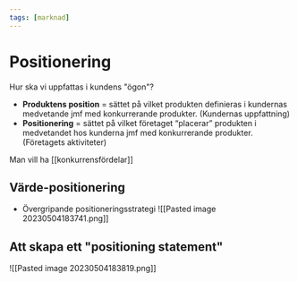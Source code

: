 ```yaml
---
tags: [marknad]
---
```

# Positionering
Hur ska vi uppfattas i kundens "ögon"?
- **Produktens position** = sättet på vilket produkten definieras i kundernas medvetande jmf med konkurrerande produkter. (Kundernas uppfattning)
- **Positionering** = sättet på vilket företaget “placerar” produkten i medvetandet hos kunderna jmf med konkurrerande produkter. (Företagets aktiviteter)

Man vill ha [[konkurrensfördelar]]

## Värde-positionering
- Övergripande positioneringsstrategi
![[Pasted image 20230504183741.png]]

## Att skapa ett "positioning statement"
![[Pasted image 20230504183819.png]]

